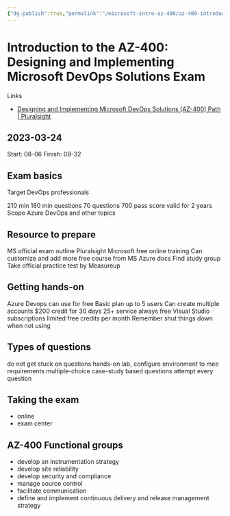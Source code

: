```yaml
---
{"dg-publish":true,"permalink":"/microsoft-intro-az-400/az-400-introduction-to-az-400-designing-and-implementing-microsoft-devops-solutions-exam/","tags":["azure","course"]}
---
```



# Introduction to the AZ-400: Designing and Implementing Microsoft DevOps Solutions Exam

Links

- [Designing and Implementing Microsoft DevOps Solutions (AZ-400) Path | Pluralsight](https://app.pluralsight.com/paths/certificate/designing-and-implementing-microsoft-devops-solutions-az-400)

## 2023-03-24

Start: 08-06
Finish: 08-32

## Exam basics

Target DevOps professionals

210 min
180 min questions
70 questions
700 pass score
valid for 2 years
Scope Azure DevOps and other topics

## Resource to prepare

MS official exam outline
Pluralsight
Microsoft free online training
Can customize and add more free course from MS
Azure docs
Find study group
Take official practice test by Measureup

## Getting hands-on

Azure Devops can use for free
Basic plan up to 5 users
Can create multiple accounts
$200 credit for 30 days
25+ service always free
Visual Studio subscriptions limited free credits  per month
Remember shut things down when not using

## Types of questions

do not get stuck on questions
hands-on lab, configure environment to mee requirements
multiple-choice
case-study based questions
attempt every question

## Taking the exam

- online
- exam center

## AZ-400 Functional groups  

- develop an instrumentation strategy
- develop site reliability
- develop security and compliance
- manage source control
- facilitate communication
- define and implement continuous delivery and release management strategy
